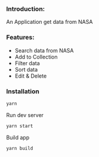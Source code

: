 ### Introduction:
An Application get data from NASA

### Features:
- Search data from NASA
- Add to Collection
- Filter data
- Sort data
- Edit & Delete 

### Installation
```bash
yarn
```

Run dev server
```bash
yarn start
```

Build app
```bash
yarn build
```